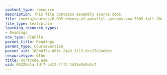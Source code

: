 ```yaml
---
content_type: resource
description: This file contains assembly source code.
file: /media/courses/6-895-theory-of-parallel-systems-sma-5509-fall-2003/0832be1afdf7c412fff21d55e5d9a1c7_sortcode.asm
file_type: text/plain
learning_resource_types:
- Readings
ocw_type: OCWFile
parent_title: Readings
parent_type: CourseSection
parent_uid: 168b835a-d6fc-24a3-3113-0cc27e24ebbc
resourcetype: Other
title: sortcode.asm
uid: 0832be1a-fdf7-c412-fff2-1d55e5d9a1c7
---
```

